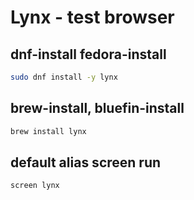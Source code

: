# Lynx - test browser

## dnf-install fedora-install
```sh
sudo dnf install -y lynx
```

## brew-install, bluefin-install
```sh
brew install lynx
```

## default alias screen run
```sh
screen lynx
```

